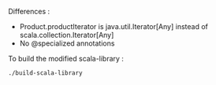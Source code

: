 Differences :

*   Product.productIterator is java.util.Iterator[Any] instead of scala.collection.Iterator[Any]
*   No @specialized annotations

To build the modified scala-library :

	./build-scala-library
	

